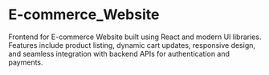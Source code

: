 ﻿# E-commerce_Website
Frontend for E-commerce Website built using React and modern UI libraries. Features include product listing, dynamic cart updates, responsive design, and seamless integration with backend APIs for authentication and payments.
